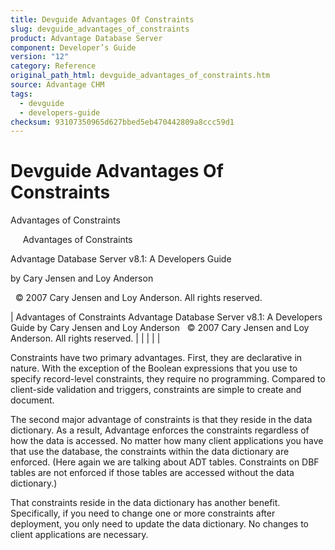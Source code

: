 ```yaml
---
title: Devguide Advantages Of Constraints
slug: devguide_advantages_of_constraints
product: Advantage Database Server
component: Developer’s Guide
version: "12"
category: Reference
original_path_html: devguide_advantages_of_constraints.htm
source: Advantage CHM
tags:
  - devguide
  - developers-guide
checksum: 93107350965d627bbed5eb470442809a8ccc59d1
---
```


# Devguide Advantages Of Constraints

Advantages of Constraints

     Advantages of Constraints

Advantage Database Server v8.1: A Developers Guide

by Cary Jensen and Loy Anderson

  © 2007 Cary Jensen and Loy Anderson. All rights reserved.

| Advantages of Constraints  Advantage Database Server v8.1: A Developers Guide  by Cary Jensen and Loy Anderson    © 2007 Cary Jensen and Loy Anderson. All rights reserved. |  |  |  |  |

Constraints have two primary advantages. First, they are declarative in nature. With the exception of the Boolean expressions that you use to specify record-level constraints, they require no programming. Compared to client-side validation and triggers, constraints are simple to create and document.

The second major advantage of constraints is that they reside in the data dictionary. As a result, Advantage enforces the constraints regardless of how the data is accessed. No matter how many client applications you have that use the database, the constraints within the data dictionary are enforced. (Here again we are talking about ADT tables. Constraints on DBF tables are not enforced if those tables are accessed without the data dictionary.)

That constraints reside in the data dictionary has another benefit. Specifically, if you need to change one or more constraints after deployment, you only need to update the data dictionary. No changes to client applications are necessary.
